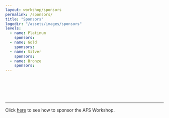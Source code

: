 ```yaml
---
layout: workshop/sponsors
permalink: /sponsors/
title: "Sponsors"
logodir: "/assets/images/sponsors"
levels:
  - name: Platinum
    sponsors:
  - name: Gold
    sponsors:
  - name: Silver
    sponsors:
  - name: Bronze
    sponsors:
---
```


<br/>
<br/>
<br/>
<br/>

---

Click [here](/sponsorship/) to see how to sponsor the AFS Workshop.
